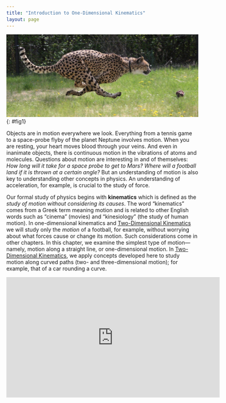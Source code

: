 ```yaml
---
title: "Introduction to One-Dimensional Kinematics"
layout: page
---
```


![A cheetah running at the Cincinnati zoo](../resources/ch2CheetahRun.jpg "The motion of a cheetah can be described by the animal&#x2019;s displacement, speed, velocity, and acceleration. When it runs in a straight line without any change in direction, its motion is said to be one dimensional. (credit: Mark Dumont, Wikimedia Commons)")
{: #fig1}

Objects are in motion everywhere we look. Everything from a tennis game to a
space-probe flyby of the planet Neptune involves motion. When you are resting,
your heart moves blood through your veins. And even in inanimate objects, there
is continuous motion in the vibrations of atoms and molecules. Questions about
motion are interesting in and of themselves: *How long will it take for a space
probe to get to Mars? Where will a football land if it is thrown at a certain
angle?* But an understanding of motion is also key to understanding other
concepts in physics. An understanding of acceleration, for example, is crucial
to the study of force.

Our formal study of physics begins with
**kinematics** which is defined as the *study of motion without considering its
causes*. The word “kinematics” comes from a Greek term meaning motion and is
related to other English words such as “cinema” (movies) and “kinesiology” (the
study of human motion). In one-dimensional kinematics
and [Two-Dimensional Kinematics](../contents/ch3TwoDimensionalKinematics.md) we
will study only the
*motion* of a football, for example, without worrying about what forces cause or
change its motion. Such considerations come in other chapters. In this chapter,
we examine the simplest type of motion—namely, motion along a straight line, or
one-dimensional motion.
In [Two-Dimensional Kinematics](../contents/ch3TwoDimensionalKinematics.md), we
apply concepts developed here to study motion along curved paths (two- and
three-dimensional motion); for example, that of a car rounding a curve.

<div class="note" data-label="Video" markdown="1">
<iframe width="560" height="315" src="https://www.youtube.com/embed/bkbG8BJsInE" frameborder="0" allow="accelerometer; autoplay; clipboard-write; encrypted-media; gyroscope; picture-in-picture" allowfullscreen></iframe>
</div>
